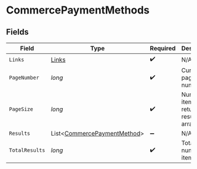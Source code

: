 # CommercePaymentMethods


## Fields

| Field                                                                       | Type                                                                        | Required                                                                    | Description                                                                 |
| --------------------------------------------------------------------------- | --------------------------------------------------------------------------- | --------------------------------------------------------------------------- | --------------------------------------------------------------------------- |
| `Links`                                                                     | [Links](../../Models/Shared/Links.md)                                       | :heavy_check_mark:                                                          | N/A                                                                         |
| `PageNumber`                                                                | *long*                                                                      | :heavy_check_mark:                                                          | Current page number.                                                        |
| `PageSize`                                                                  | *long*                                                                      | :heavy_check_mark:                                                          | Number of items to return in results array.                                 |
| `Results`                                                                   | List<[CommercePaymentMethod](../../Models/Shared/CommercePaymentMethod.md)> | :heavy_minus_sign:                                                          | N/A                                                                         |
| `TotalResults`                                                              | *long*                                                                      | :heavy_check_mark:                                                          | Total number of items.                                                      |